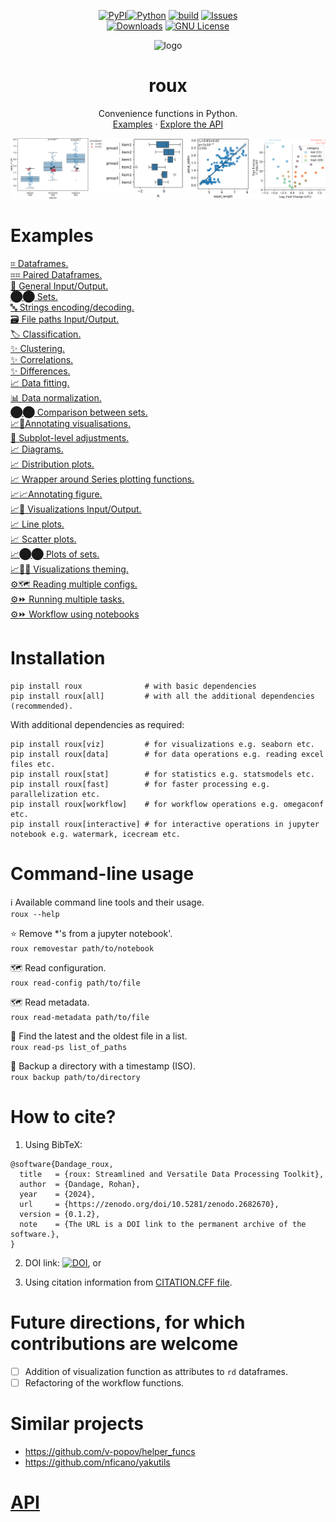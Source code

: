 <!-- PROJECT SHIELDS -->
<div align="center">
  
<!-- [![Contributors][contributors-shield]][contributors-url]
[![Forks][forks-shield]][forks-url]
[![Stargazers][stars-shield]][stars-url] -->
<a href="">[![PyPI](https://img.shields.io/pypi/v/roux?style=for-the-badge)![Python](https://img.shields.io/pypi/pyversions/roux?style=for-the-badge)](https://pypi.org/project/roux)</a>
<a href="">[![build](https://img.shields.io/github/actions/workflow/status/rraadd88/roux/build.yml?style=for-the-badge)](https://github.com/rraadd88/roux/actions/workflows/build.yml)</a>
<a href="">[![Issues](https://img.shields.io/github/issues/rraadd88/roux.svg?style=for-the-badge)](https://github.com/rraadd88/roux/issues)</a>
<br />
<a href="">[![Downloads](https://img.shields.io/pypi/dm/roux?style=for-the-badge)](https://pepy.tech/project/roux)</a>
<a href="">[![GNU License](https://img.shields.io/github/license/rraadd88/roux.svg?style=for-the-badge)](https://github.com/rraadd88/roux/blob/master/LICENSE)</a>
</div>
  
<!-- PROJECT LOGO -->
<div align="center">
  <img src="https://github.com/rraadd88/roux/assets/9945034/c2a84fca-0cc5-4ecc-8c9a-d83833fd920d" alt="logo" />
  <h1 align="center">roux</h1>
  <p align="center">
    Convenience functions in Python.
    <br />
    <a href="https://github.com/rraadd88/roux#examples">Examples</a>
    ·
    <a href="https://github.com/rraadd88/roux#api">Explore the API</a>
  </p>
</div>  

![image](./examples/image.png)   

# Examples  

[⌗ Dataframes.](https://github.com/rraadd88/roux/blob/master/examples/roux_lib_df.ipynb)  
[⌗⌗ Paired Dataframes.](https://github.com/rraadd88/roux/blob/master/examples/roux_lib_dfs.ipynb)  
[💾 General Input/Output.](https://github.com/rraadd88/roux/blob/master/examples/roux_lib_io.ipynb)  
[⬤⬤ Sets.](https://github.com/rraadd88/roux/blob/master/examples/roux_lib_set.ipynb)  
[🔤 Strings encoding/decoding.](https://github.com/rraadd88/roux/blob/master/examples/roux_lib_str.ipynb)  
[🗃 File paths Input/Output.](https://github.com/rraadd88/roux/blob/master/examples/roux_lib_sys.ipynb)  
[🏷 Classification.](https://github.com/rraadd88/roux/blob/master/examples/roux_stat_classify.ipynb)  
[✨ Clustering.](https://github.com/rraadd88/roux/blob/master/examples/roux_stat_cluster.ipynb)  
[✨ Correlations.](https://github.com/rraadd88/roux/blob/master/examples/roux_stat_corr.ipynb)  
[✨ Differences.](https://github.com/rraadd88/roux/blob/master/examples/roux_stat_diff.ipynb)  
[📈 Data fitting.](https://github.com/rraadd88/roux/blob/master/examples/roux_stat_fit.ipynb)  
[📊 Data normalization.](https://github.com/rraadd88/roux/blob/master/examples/roux_stat_norm.ipynb)  
[⬤⬤ Comparison between sets.](https://github.com/rraadd88/roux/blob/master/examples/roux_stat_sets.ipynb)  
[📈🔖Annotating visualisations.](https://github.com/rraadd88/roux/blob/master/examples/roux_viz_annot.ipynb)  
[🔧 Subplot-level adjustments.](https://github.com/rraadd88/roux/blob/master/examples/roux_viz_ax.ipynb)  
[📈 Diagrams.](https://github.com/rraadd88/roux/blob/master/examples/roux_viz_diagram.ipynb)  
[📈 Distribution plots.](https://github.com/rraadd88/roux/blob/master/examples/roux_viz_dist.ipynb)  
[📈 Wrapper around Series plotting functions.](https://github.com/rraadd88/roux/blob/master/examples/roux_viz_ds.ipynb)  
[📈📈Annotating figure.](https://github.com/rraadd88/roux/blob/master/examples/roux_viz_figure.ipynb)  
[📈💾 Visualizations Input/Output.](https://github.com/rraadd88/roux/blob/master/examples/roux_viz_io.ipynb)  
[📈 Line plots.](https://github.com/rraadd88/roux/blob/master/examples/roux_viz_line.ipynb)  
[📈 Scatter plots.](https://github.com/rraadd88/roux/blob/master/examples/roux_viz_scatter.ipynb)  
[📈⬤⬤ Plots of sets.](https://github.com/rraadd88/roux/blob/master/examples/roux_viz_sets.ipynb)  
[📈🎨✨ Visualizations theming.](https://github.com/rraadd88/roux/blob/master/examples/roux_viz_theme.ipynb)  
[⚙️🗺️ Reading multiple configs.](https://github.com/rraadd88/roux/blob/master/examples/roux_workflow_io.ipynb)  
[⚙️⏩ Running multiple tasks.](https://github.com/rraadd88/roux/blob/master/examples/dev_roux_workflow_task.ipynb)  
[⚙️⏩ Workflow using notebooks](https://github.com/rraadd88/roux/blob/master/examples/dev_workflow.ipynb)  
  

# Installation  
```
pip install roux              # with basic dependencies  
pip install roux[all]         # with all the additional dependencies (recommended). 
```
With additional dependencies as required:
```
pip install roux[viz]         # for visualizations e.g. seaborn etc.
pip install roux[data]        # for data operations e.g. reading excel files etc.
pip install roux[stat]        # for statistics e.g. statsmodels etc.
pip install roux[fast]        # for faster processing e.g. parallelization etc.
pip install roux[workflow]    # for workflow operations e.g. omegaconf etc.
pip install roux[interactive] # for interactive operations in jupyter notebook e.g. watermark, icecream etc.
```

# Command-line usage 

ℹ️ Available command line tools and their usage.  
`roux --help`

⭐ Remove *'s from a jupyter notebook'.  
`roux removestar path/to/notebook`  

🗺️ Read configuration.  
`roux read-config path/to/file`  

🗺️ Read metadata.  
`roux read-metadata path/to/file`  

📁 Find the latest and the oldest file in a list.  
`roux read-ps list_of_paths`  

💾 Backup a directory with a timestamp (ISO).  
`roux backup path/to/directory`  
  
# How to cite?  
1. Using BibTeX:   
```
@software{Dandage_roux,
  title   = {roux: Streamlined and Versatile Data Processing Toolkit},
  author  = {Dandage, Rohan},
  year    = {2024},
  url     = {https://zenodo.org/doi/10.5281/zenodo.2682670},
  version = {0.1.2},
  note    = {The URL is a DOI link to the permanent archive of the software.},
}
```
2. DOI link: [![DOI](https://zenodo.org/badge/DOI/10.5281/zenodo.2682670.svg)](https://zenodo.org/doi/10.5281/zenodo.2682670), or  

3. Using citation information from [CITATION.CFF file](https://github.com/rraadd88/roux/blob/master/CITATION.cff).  
  

# Future directions, for which contributions are welcome  
- [ ] Addition of visualization function as attributes to `rd` dataframes.  
- [ ] Refactoring of the workflow functions.  
  
# Similar projects  
- https://github.com/v-popov/helper_funcs  
- https://github.com/nficano/yakutils  

# [API](https://github.com/rraadd88/roux/blob/master/README_API.md)